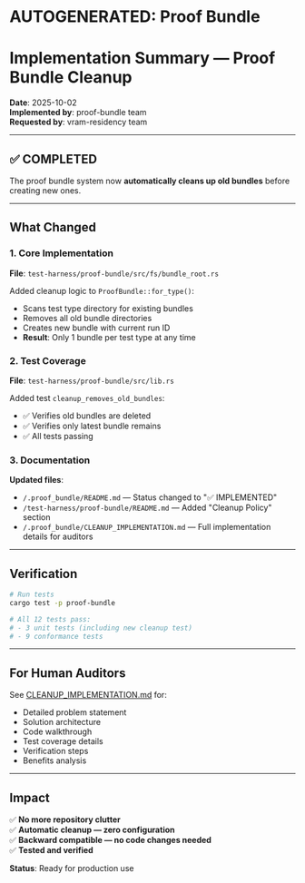 # AUTOGENERATED: Proof Bundle

# Implementation Summary — Proof Bundle Cleanup

**Date**: 2025-10-02  
**Implemented by**: proof-bundle team  
**Requested by**: vram-residency team  

---

## ✅ COMPLETED

The proof bundle system now **automatically cleans up old bundles** before creating new ones.

---

## What Changed

### 1. Core Implementation
**File**: `test-harness/proof-bundle/src/fs/bundle_root.rs`

Added cleanup logic to `ProofBundle::for_type()`:
- Scans test type directory for existing bundles
- Removes all old bundle directories
- Creates new bundle with current run ID
- **Result**: Only 1 bundle per test type at any time

### 2. Test Coverage
**File**: `test-harness/proof-bundle/src/lib.rs`

Added test `cleanup_removes_old_bundles`:
- ✅ Verifies old bundles are deleted
- ✅ Verifies only latest bundle remains
- ✅ All tests passing

### 3. Documentation
**Updated files**:
- `/.proof_bundle/README.md` — Status changed to "✅ IMPLEMENTED"
- `/test-harness/proof-bundle/README.md` — Added "Cleanup Policy" section
- `/.proof_bundle/CLEANUP_IMPLEMENTATION.md` — Full implementation details for auditors

---

## Verification

```bash
# Run tests
cargo test -p proof-bundle

# All 12 tests pass:
# - 3 unit tests (including new cleanup test)
# - 9 conformance tests
```

---

## For Human Auditors

See [CLEANUP_IMPLEMENTATION.md](./CLEANUP_IMPLEMENTATION.md) for:
- Detailed problem statement
- Solution architecture
- Code walkthrough
- Test coverage details
- Verification steps
- Benefits analysis

---

## Impact

✅ **No more repository clutter**  
✅ **Automatic cleanup — zero configuration**  
✅ **Backward compatible — no code changes needed**  
✅ **Tested and verified**  

**Status**: Ready for production use
